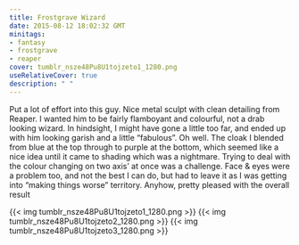 ```yaml
---
title: Frostgrave Wizard
date: 2015-08-12 18:02:32 GMT
minitags: 
- fantasy
- frostgrave
- reaper
cover: tumblr_nsze48Pu8U1tojzeto1_1280.png
useRelativeCover: true
description: " "
---
```

Put a lot of effort into this guy. Nice metal sculpt with clean detailing from Reaper. I wanted him to be fairly flamboyant and colourful, not a drab looking wizard. In hindsight, I might have gone a little too far, and ended up with him looking garish and a little “fabulous”. Oh well. The cloak I blended from blue at the top through to purple at the bottom, which seemed like a nice idea until it came to shading which was a nightmare. Trying to deal with the colour changing on two axis’ at once was a challenge. Face & eyes were a problem too, and not the best I can do, but had to leave it as I was getting into “making things worse” territory. Anyhow, pretty pleased with the overall result

{{< img tumblr_nsze48Pu8U1tojzeto1_1280.png >}} 
{{< img tumblr_nsze48Pu8U1tojzeto2_1280.png >}} 
{{< img tumblr_nsze48Pu8U1tojzeto3_1280.png >}} 

